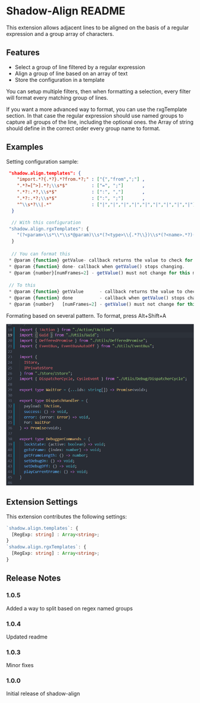 # Shadow-Align README

This extension allows adjacent lines to be aligned on the basis of a regular expression and a group array of characters.

## Features

- Select a group of line filtered by a regular expression
- Align a group of line based on an array of text
- Store the configuration in a template

You can setup multiple filters, then when formatting a selection, every filter will format every matching group of lines.

If you want a more advanced way to format, you can use the rxgTemplate section. In that case the regular expression should use named groups to capture all groups of the line, including the optional ones. the Array of string should define in the correct order every group name to format.

## Examples

Setting configuration sample: <br />
```json
 "shadow.align.templates": {  
    "import.*?{.*?}.*?from.*?;" : ["{","from",";"] ,
    ".*?=[^>].*?;\\s*$"         : ["=", ";"]       ,
    ".*?:.*?,\\s*$"             : [":", ","]       ,
    ".*?:.*?;\\s*$"             : [":", ";"]       ,
    "^\\s*?\\|.*"               : ["|","|","|","|","|","|","|","|","|"]
  }
```
```typescript
  // With this configuration
 "shadow.align.rgxTemplates": {  
    "(?<param>\\s*\\*\\s*@param)\\s*(?<type>\\{.*?\\})\\s*(?<name>.*?)(?<sep>-)\\s*(?<desc>.*)":["param","type","name","sep","desc"]
  }

  // You can format this
 * @param {function} getValue- callback returns the value to check for stability.                             
 * @param {function} done- callback when getValue() stops changing.                                       
 * @param {number}[numFrames=2] - getValue() must not change for this many frames to be considered done changing.
  
 // To this 
 * @param {function} getValue      - callback returns the value to check for stability.                             
 * @param {function} done          - callback when getValue() stops changing.                                       
 * @param {number}   [numFrames=2] - getValue() must not change for this many frames to be considered done changing.
```


Formating based on several pattern.
To format, press Alt+Shift+A

![Formatting overview](images/align.gif)

## Extension Settings

This extension contributes the following settings:

```typescript
`shadow.align.templates`: {
  [RegExp: string] : Array<string>;
}
`shadow.align.rgxTemplates`: {
  [RegExp: string] : Array<string>;
}
```
## Release Notes
### 1.0.5
Added a way to split based on regex named groups

### 1.0.4
Updated readme

### 1.0.3
Minor fixes

### 1.0.0
Initial release of shadow-align
